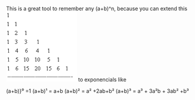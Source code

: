 This is a great tool to remember any (a+b)^n, because you can extend this ![Pasted image 20211017230104.png](Images/Pasted%20image%2020211017230104.png) to exponencials like

(a+b)}⁰ =1
(a+b)¹ = a+b
(a+b)² = a² +2ab+b²
(a+b)³ = a³ + 3a²b + 3ab² +b³
